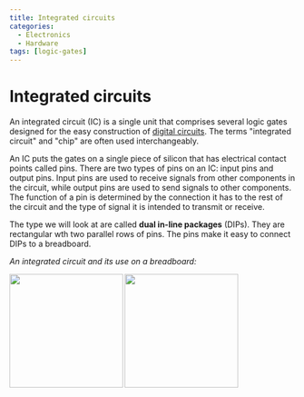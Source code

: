 ```yaml
---
title: Integrated circuits
categories:
  - Electronics
  - Hardware
tags: [logic-gates]
---
```


# Integrated circuits

An integrated circuit (IC) is a single unit that comprises several logic gates
designed for the easy construction of
[digital circuits](/Electronics_and_Hardware/Digital_circuits/Digital_circuits.md).
The terms "integrated circuit" and "chip" are often used interchangeably.

An IC puts the gates on a single piece of silicon that has electrical contact
points called pins. There are two types of pins on an IC: input pins and output
pins. Input pins are used to receive signals from other components in the
circuit, while output pins are used to send signals to other components. The
function of a pin is determined by the connection it has to the rest of the
circuit and the type of signal it is intended to transmit or receive.

The type we will look at are called **dual in-line packages** (DIPs). They are
rectangular wth two parallel rows of pins. The pins make it easy to connect DIPs
to a breadboard.

_An integrated circuit and its use on a breadboard:_

<img align="left" width="200" src="/home/thomas/repos/computer_science/img/integrated-circuit.jpeg">
<img  width="200" src="/home/thomas/repos/computer_science/img/breadboard-DIP.jpg">
